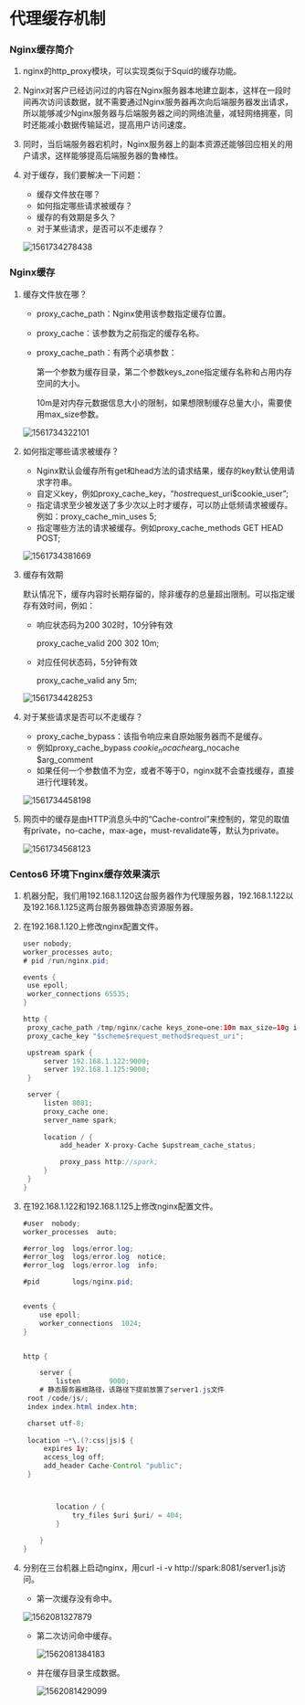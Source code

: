 # 代理缓存机制

### Nginx缓存简介

1. nginx的http_proxy模块，可以实现类似于Squid的缓存功能。

2. Nginx对客户已经访问过的内容在Nginx服务器本地建立副本，这样在一段时间再次访问该数据，就不需要通过Nginx服务器再次向后端服务器发出请求，所以能够减少Nginx服务器与后端服务器之间的网络流量，减轻网络拥塞，同时还能减小数据传输延迟，提高用户访问速度。

3. 同时，当后端服务器宕机时，Nginx服务器上的副本资源还能够回应相关的用户请求，这样能够提高后端服务器的鲁棒性。

4. 对于缓存，我们要解决一下问题：

   * 缓存文件放在哪？
   * 如何指定哪些请求被缓存？
   * 缓存的有效期是多久？
   * 对于某些请求，是否可以不走缓存？

   ![1561734278438](C:\Users\zhu\AppData\Roaming\Typora\typora-user-images\1561734278438.png)

### Nginx缓存

1. 缓存文件放在哪？

   * proxy_cache_path：Nginx使用该参数指定缓存位置。

   * proxy_cache：该参数为之前指定的缓存名称。

   * proxy_cache_path：有两个必填参数：

     第一个参数为缓存目录，第二个参数keys_zone指定缓存名称和占用内存空间的大小。

     10m是对内存元数据信息大小的限制，如果想限制缓存总量大小，需要使用max_size参数。

   ![1561734322101](C:\Users\zhu\AppData\Roaming\Typora\typora-user-images\1561734322101.png)

2. 如何指定哪些请求被缓存？

   * Nginx默认会缓存所有get和head方法的请求结果，缓存的key默认使用请求字符串。
   * 自定义key，例如proxy_cache_key，“$host$request_uri$cookie_user”;
   * 指定请求至少被发送了多少次以上时才缓存，可以防止低频请求被缓存。例如：proxy_cache_min_uses 5;
   * 指定哪些方法的请求被缓存。例如proxy_cache_methods GET HEAD POST;

   ![1561734381669](C:\Users\zhu\AppData\Roaming\Typora\typora-user-images\1561734381669.png)

3. 缓存有效期

   默认情况下，缓存内容时长期存留的，除非缓存的总量超出限制。可以指定缓存有效时间，例如：

   * 响应状态码为200 302时，10分钟有效

     proxy_cache_valid 200 302 10m;

   * 对应任何状态码，5分钟有效

     proxy_cache_valid any 5m;

   ![1561734428253](C:\Users\zhu\AppData\Roaming\Typora\typora-user-images\1561734428253.png)

4. 对于某些请求是否可以不走缓存？

   * proxy_cache_bypass：该指令响应来自原始服务器而不是缓存。
   * 例如proxy_cache_bypass $cookie_nocache$arg_nocache $arg_comment
   * 如果任何一个参数值不为空，或者不等于0，nginx就不会查找缓存，直接进行代理转发。

   ![1561734458198](C:\Users\zhu\AppData\Roaming\Typora\typora-user-images\1561734458198.png)

5. 网页中的缓存是由HTTP消息头中的“Cache-control”来控制的，常见的取值有private，no-cache，max-age，must-revalidate等，默认为private。

   ![1561734568123](C:\Users\zhu\AppData\Roaming\Typora\typora-user-images\1561734568123.png)

### Centos6 环境下nginx缓存效果演示

1. 机器分配，我们用192.168.1.120这台服务器作为代理服务器，192.168.1.122以及192.168.1.125这两台服务器做静态资源服务器。

2. 在192.168.1.120上修改nginx配置文件。

   ```java
   user nobody;
   worker_processes auto;
   # pid /run/nginx.pid;
   
   events {
   	use epoll;
   	worker_connections 65535;
   }
   
   http {
   	proxy_cache_path /tmp/nginx/cache keys_zone=one:10m max_size=10g inactive=60m;
   	proxy_cache_key "$scheme$request_method$request_uri";
   
   	upstream spark {
   		server 192.168.1.122:9000;
   		server 192.168.1.125:9000;
   	}
   
   	server {		
   		listen 8081;
   		proxy_cache one;
   		server_name spark;
   		
   		location / {
   			add_header X-proxy-Cache $upstream_cache_status;
   
   			proxy_pass http://spark;
   		}
   	}
   }
   ```

3. 在192.168.1.122和192.168.1.125上修改nginx配置文件。

   ```java
   #user  nobody;
   worker_processes  auto;
   
   #error_log  logs/error.log;
   #error_log  logs/error.log  notice;
   #error_log  logs/error.log  info;
   
   #pid        logs/nginx.pid;
   
   
   events {
       use epoll;
       worker_connections  1024;
   }
   
   
   http {
   
       server {
           listen       9000;
       # 静态服务器根路径，该路径下提前放置了server1.js文件
   	root /code/js/;
   	index index.html index.htm;
   
   	charset utf-8;
   	
   	location ~*\.(?:css|js)$ {
   		expires 1y;
   		access_log off;
   		add_header Cache-Control "public";
   	}
   
   
   
           location / {
               try_files $uri $uri/ = 404;
           }
   	
       }
   }
   ```

4. 分别在三台机器上启动nginx，用curl -i -v http://spark:8081/server1.js访问。

   * 第一次缓存没有命中。

   ![1562081327879](C:\Users\zhu\AppData\Roaming\Typora\typora-user-images\1562081327879.png)

   * 第二次访问命中缓存。

     ![1562081384183](C:\Users\zhu\AppData\Roaming\Typora\typora-user-images\1562081384183.png)

   * 并在缓存目录生成数据。

     ![1562081429099](C:\Users\zhu\AppData\Roaming\Typora\typora-user-images\1562081429099.png)

     